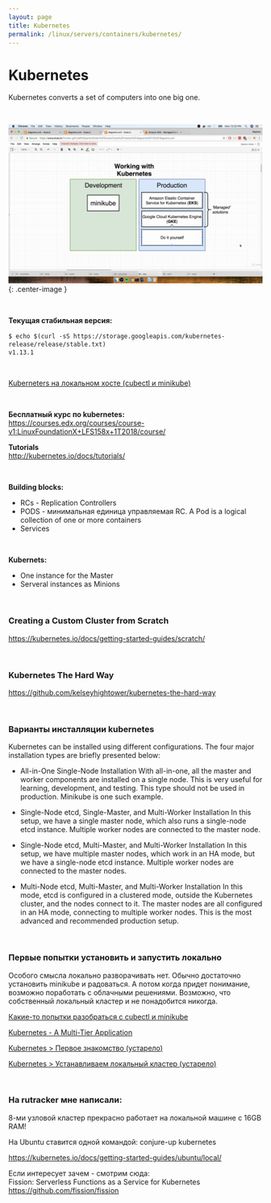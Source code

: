 ```yaml
---
layout: page
title: Kubernetes
permalink: /linux/servers/containers/kubernetes/
---
```


# Kubernetes

Kubernetes converts a set of computers into one big one.

<br/>

![working with kubernetes](/img/linux/servers/containers/kubernetes/working-with-kubernetes.png "working with kubernetes"){: .center-image }


<br/>

**Текущая стабильная версия:**

```shell
$ echo $(curl -sS https://storage.googleapis.com/kubernetes-release/release/stable.txt)
v1.13.1
```

<br/>

[Kuberneters на локальном хосте (cubectl и minikube)](/linux/servers/containers/kubernetes/localhost/) 


<br/>

**Бесплатный курс по kubernetes:**  
https://courses.edx.org/courses/course-v1:LinuxFoundationX+LFS158x+1T2018/course/

**Tutorials**  
http://kubernetes.io/docs/tutorials/


<br/>

**Building blocks:**

- RCs - Replication Controllers  
- PODS - минимальная единица управляемая RC. A Pod is a logical collection of one or more containers
- Services

<br/>

**Kubernets:**

- One instance for the Master
- Serveral instances as Minions


<br/>

### Creating a Custom Cluster from Scratch  

https://kubernetes.io/docs/getting-started-guides/scratch/


<br/>

### Kubernetes The Hard Way

https://github.com/kelseyhightower/kubernetes-the-hard-way

<br/>

### Варианты инсталляции kubernetes

Kubernetes can be installed using different configurations. The four major installation types are briefly presented below:

* All-in-One Single-Node Installation
With all-in-one, all the master and worker components are installed on a single node. This is very useful for learning, development, and testing. This type should not be used in production. Minikube is one such example.

* Single-Node etcd, Single-Master, and Multi-Worker Installation
In this setup, we have a single master node, which also runs a single-node etcd instance. Multiple worker nodes are connected to the master node.

* Single-Node etcd, Multi-Master, and Multi-Worker Installation
In this setup, we have multiple master nodes, which work in an HA mode, but we have a single-node etcd instance. Multiple worker nodes are connected to the master nodes.

* Multi-Node etcd, Multi-Master, and Multi-Worker Installation
In this mode, etcd is configured in a clustered mode, outside the Kubernetes cluster, and the nodes connect to it. The master nodes are all configured in an HA mode, connecting to multiple worker nodes. This is the most advanced and recommended production setup.


<br/>

### Первые попытки установить и запустить локально


Особого смысла локально разворачивать нет. Обычно достаточно установить minikube и радоваться. А потом когда придет понимание, возможно поработать с облачными решениями. Возможно, что собственный локальный кластер и не понадобится никогда.


[Какие-то попытки разобраться с cubectl и minikube](/linux/servers/containers/kubernetes/cubect-minikube/) 


[Kubernetes - A Multi-Tier Application](/linux/servers/containers/kubernetes/multi-tier-application/) 


[Kubernetes > Первое знакомство (устарело)](/linux/servers/containers/kubernetes/first-look/)  

[Kubernetes > Устанавливаем локальный кластер (устарело)](/linux/servers/containers/kubernetes/local-cluster/)  


<br/>

### На rutracker мне написали:

8-ми узловой кластер прекрасно работает на локальной машине с 16GB RAM!

На Ubuntu ставится одной командой:
conjure-up kubernetes

https://kubernetes.io/docs/getting-started-guides/ubuntu/local/

Если интересует зачем - смотрим сюда:  
Fission: Serverless Functions as a Service for Kubernetes  
https://github.com/fission/fission
